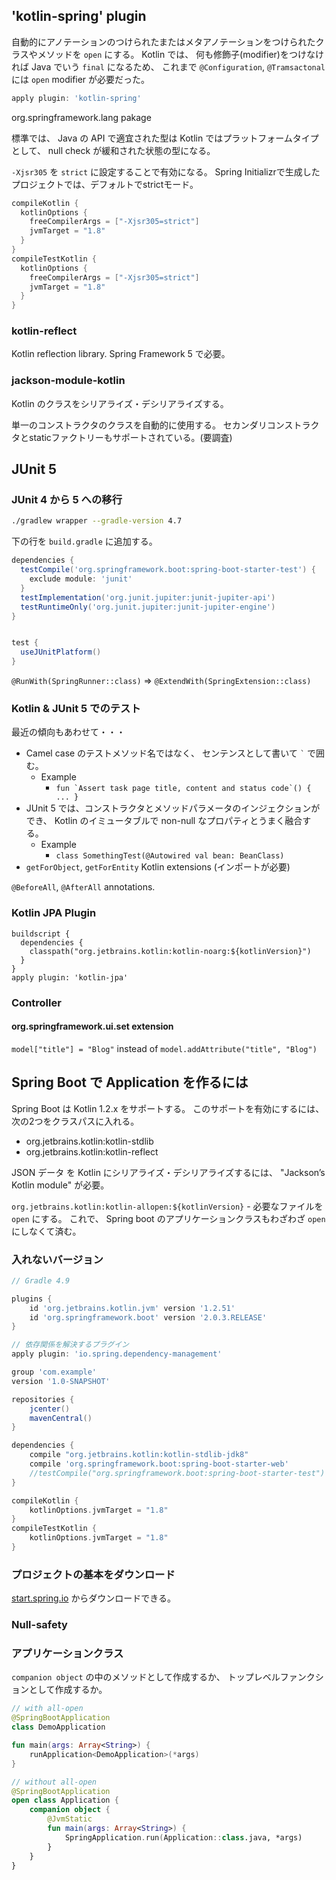 
## 'kotlin-spring' plugin

自動的にアノテーションのつけられたまたはメタアノテーションをつけられたクラスやメソッドを `open` にする。
Kotlin では、 何も修飾子(modifier)をつけなければ Java でいう `final` になるため、
これまで `@Configuration`, `@Tramsactonal` には `open` modifier が必要だった。

```groovy
apply plugin: 'kotlin-spring'
```

org.springframework.lang pakage

標準では、 Java の API で適宜された型は Kotlin ではプラットフォームタイプとして、 null check が緩和された状態の型になる。

`-Xjsr305` を `strict` に設定することで有効になる。
Spring Initializrで生成したプロジェクトでは、デフォルトでstrictモード。

```groovy
compileKotlin {
  kotlinOptions {
    freeCompilerArgs = ["-Xjsr305=strict"]
    jvmTarget = "1.8"
  }
}
compileTestKotlin {
  kotlinOptions {
    freeCompilerArgs = ["-Xjsr305=strict"]
    jvmTarget = "1.8"
  }
}
```

### kotlin-reflect

Kotlin reflection library. Spring Framework 5 で必要。

### jackson-module-kotlin

Kotlin のクラスをシリアライズ・デシリアライズする。

単一のコンストラクタのクラスを自動的に使用する。 セカンダリコンストラクタとstaticファクトリーもサポートされている。(要調査)

## JUnit 5 

### JUnit 4 から 5 への移行

```sh
./gradlew wrapper --gradle-version 4.7
```

下の行を `build.gradle` に追加する。

```groovy
dependencies {
  testCompile('org.springframework.boot:spring-boot-starter-test') {
    exclude module: 'junit'
  }
  testImplementation('org.junit.jupiter:junit-jupiter-api')
  testRuntimeOnly('org.junit.jupiter:junit-jupiter-engine')
}


test {
  useJUnitPlatform()
}
```


`@RunWith(SpringRunner::class)` => `@ExtendWith(SpringExtension::class)`

### Kotlin & JUnit 5 でのテスト

最近の傾向もあわせて・・・

* Camel case のテストメソッド名ではなく、 センテンスとして書いて `` ` `` で囲む。
    * Example
        * ``fun `Assert task page title, content and status code`() { ... }``
* JUnit 5 では、コンストラクタとメソッドパラメータのインジェクションができ、 Kotlin のイミュータブルで non-null なプロパティとうまく融合する。
    * Example
        * `class SomethingTest(@Autowired val bean: BeanClass)`
* `getForObject`, `getForEntity` Kotlin extensions (インポートが必要)


`@BeforeAll`, `@AfterAll` annotations.

### Kotlin JPA Plugin

```
buildscript {
  dependencies {
    classpath("org.jetbrains.kotlin:kotlin-noarg:${kotlinVersion}")
  }
}
apply plugin: 'kotlin-jpa'
```

### Controller

#### org.springframework.ui.set extension 

`model["title"] = "Blog"` instead of `model.addAttribute("title", "Blog")`


## Spring Boot で Application を作るには

Spring Boot は Kotlin 1.2.x をサポートする。
このサポートを有効にするには、次の2つをクラスパスに入れる。

* org.jetbrains.kotlin:kotlin-stdlib
* org.jetbrains.kotlin:kotlin-reflect

JSON データ を Kotlin にシリアライズ・デシリアライズするには、 "Jackson’s Kotlin module" が必要。

`org.jetbrains.kotlin:kotlin-allopen:${kotlinVersion}` - 必要なファイルを `open` にする。 これで、 Spring boot のアプリケーションクラスもわざわざ `open` にしなくて済む。

### 入れないバージョン

```build.gradle
// Gradle 4.9

plugins {
    id 'org.jetbrains.kotlin.jvm' version '1.2.51'
    id 'org.springframework.boot' version '2.0.3.RELEASE'
}

// 依存関係を解決するプラグイン
apply plugin: 'io.spring.dependency-management'

group 'com.example'
version '1.0-SNAPSHOT'

repositories {
    jcenter()
    mavenCentral()
}

dependencies {
    compile "org.jetbrains.kotlin:kotlin-stdlib-jdk8"
    compile 'org.springframework.boot:spring-boot-starter-web'
    //testCompile("org.springframework.boot:spring-boot-starter-test")
}

compileKotlin {
    kotlinOptions.jvmTarget = "1.8"
}
compileTestKotlin {
    kotlinOptions.jvmTarget = "1.8"
}
```

### プロジェクトの基本をダウンロード

[start.spring.io](https://start.spring.io/#!language=kotlin) からダウンロードできる。

### Null-safety


### アプリケーションクラス

`companion object` の中のメソッドとして作成するか、 トップレベルファンクションとして作成するか。

```kotlin
// with all-open
@SpringBootApplication
class DemoApplication

fun main(args: Array<String>) {
    runApplication<DemoApplication>(*args)
}
```

```kotlin
// without all-open
@SpringBootApplication
open class Application {
    companion object {
        @JvmStatic
        fun main(args: Array<String>) {
            SpringApplication.run(Application::class.java, *args)
        }
    }
}
```
